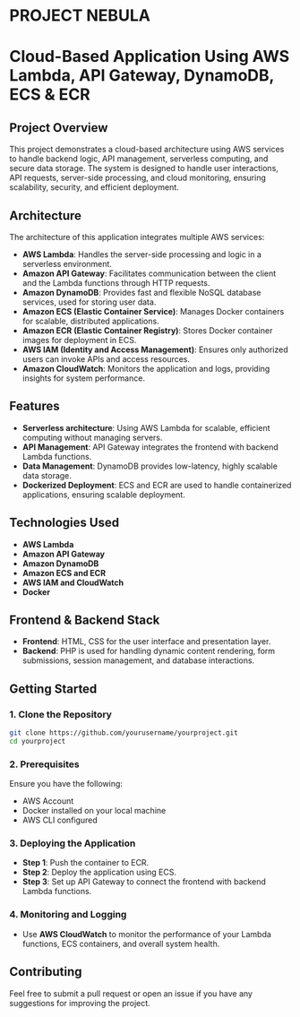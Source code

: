 # PROJECT NEBULA


# **Cloud-Based Application Using AWS Lambda, API Gateway, DynamoDB, ECS & ECR**

## **Project Overview**
This project demonstrates a cloud-based architecture using AWS services to handle backend logic, API management, serverless computing, and secure data storage. The system is designed to handle user interactions, API requests, server-side processing, and cloud monitoring, ensuring scalability, security, and efficient deployment.

## **Architecture**
The architecture of this application integrates multiple AWS services:
- **AWS Lambda**: Handles the server-side processing and logic in a serverless environment.
- **Amazon API Gateway**: Facilitates communication between the client and the Lambda functions through HTTP requests.
- **Amazon DynamoDB**: Provides fast and flexible NoSQL database services, used for storing user data.
- **Amazon ECS (Elastic Container Service)**: Manages Docker containers for scalable, distributed applications.
- **Amazon ECR (Elastic Container Registry)**: Stores Docker container images for deployment in ECS.
- **AWS IAM (Identity and Access Management)**: Ensures only authorized users can invoke APIs and access resources.
- **Amazon CloudWatch**: Monitors the application and logs, providing insights for system performance.

## **Features**
- **Serverless architecture**: Using AWS Lambda for scalable, efficient computing without managing servers.
- **API Management**: API Gateway integrates the frontend with backend Lambda functions.
- **Data Management**: DynamoDB provides low-latency, highly scalable data storage.
- **Dockerized Deployment**: ECS and ECR are used to handle containerized applications, ensuring scalable deployment.

## **Technologies Used**
- **AWS Lambda**
- **Amazon API Gateway**
- **Amazon DynamoDB**
- **Amazon ECS and ECR**
- **AWS IAM and CloudWatch**
- **Docker**

## **Frontend & Backend Stack**
- **Frontend**: HTML, CSS for the user interface and presentation layer.
- **Backend**: PHP is used for handling dynamic content rendering, form submissions, session management, and database interactions.

## **Getting Started**

### **1. Clone the Repository**
```bash
git clone https://github.com/yourusername/yourproject.git
cd yourproject
```

### **2. Prerequisites**
Ensure you have the following:
- AWS Account
- Docker installed on your local machine
- AWS CLI configured

### **3. Deploying the Application**
- **Step 1**: Push the container to ECR.
- **Step 2**: Deploy the application using ECS.
- **Step 3**: Set up API Gateway to connect the frontend with backend Lambda functions.

### **4. Monitoring and Logging**
- Use **AWS CloudWatch** to monitor the performance of your Lambda functions, ECS containers, and overall system health.

## **Contributing**
Feel free to submit a pull request or open an issue if you have any suggestions for improving the project.



